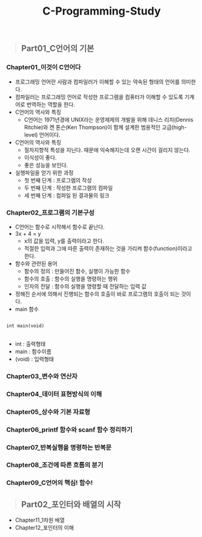 <h1 align = "center">C-Programming-Study</h1>
<br>

> ## Part01_C언어의 기본
### Chapter01_이것이 C언어다
* 프로그래밍 언어란 사람과 컴파일러가 이해할 수 있는 약속된 형태의 언어를 의미한다.
* 컴파일러는 프로그래밍 언어로 작성한 프로그램을 컴퓨터가 이해할 수 있도록 기계어로 번역하는 역할을 한다.
* C언어의 역사와 특징
  * C언어는 1971년경에 UNIX라는 운영체제의 개발을 위해 데니스 리치(Dennis Ritchie)와 켄 톤슨(Ken Thompson)이 함께 설계한 범용적인 고급(high-level) 언어이다.
* C언어의 역사와 특징
  * 절차지향적 특성을 지닌다. 때문에 익숙해지는데 오랜 시간이 걸리지 않는다.
  * 이식성이 좋다.
  * 좋은 성능을 보인다.
* 실행파일을 얻기 위한 과정
  * 첫 번째 단계 : 프로그램의 작성
  * 두 번째 단계 : 작성한 프로그램의 컴파일
  * 세 번째 단계 : 컴파일 된 결과물의 링크

### Chapter02_프로그램의 기본구성
* C언어는 함수로 시작해서 함수로 끝난다.
* 3x + 4 = y
  * x의 값을 입력, y를 출력이라고 한다.
  * 적절한 입력과 그에 따른 출력이 존재하는 것을 가리켜 함수(function)이라고 한다.
* 함수와 관련된 용어
  * 함수의 정의 : 만들어진 함수, 실행이 가능한 함수
  * 함수의 호출 : 함수의 실행을 명령하는 행위
  * 인자의 전달 : 함수의 실행을 명령할 때 전달하는 입력 값
* 정해진 순서에 의해서 진행되는 함수의 호출이 바로 프로그램의 호출이 되는 것이다.
* main 함수
<pre>
<code>
int main(void)
</code>
</pre>
  * int : 출력형태
  * main : 함수이름
  * (void) : 입력형태

### Chapter03_변수와 연산자
### Chapter04_데이터 표현방식의 이해
### Chapter05_상수와 기본 자료형
### Chapter06_printf 함수와 scanf 함수 정리하기
### Chapter07_반복실행을 명령하는 반복문
### Chapter08_조건에 따른 흐름의 분기
### Chapter09_C언어의 핵심! 함수!

> ## Part02_포인터와 배열의 시작
<ul>
  <li>Chapter11_1차원 배열</li>
  <li>Chapter12_포인터의 이해</li>
</ul>
